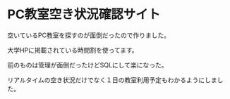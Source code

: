 # PC教室空き状況確認サイト

空いているPC教室を探すのが面倒だったので作りました。

大学HPに掲載されている時間割を使ってます。

前のものは管理が面倒だったけどSQLにして楽になった。

リアルタイムの空き状況だけでなく１日の教室利用予定もわかるようにしました。
